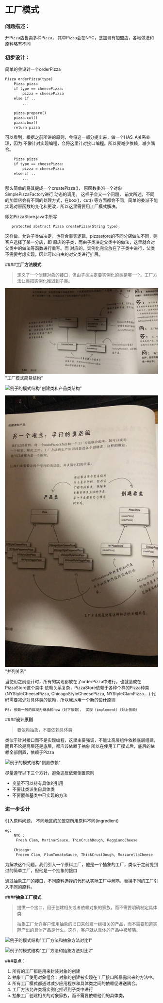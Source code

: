 工厂模式
===

### 问题描述：
开Pizza店售卖多种Pizza， 其中Pizza会在NYC，芝加哥有加盟店，各地做法和原料略有不同

### 初步设计：
简单的会设计一个orderPizza
```
Pizza orderPizza(type)
    Pizza pizza
    if type == cheesePizza:
        pizza = cheesePizza
    else if ..
        ...
    
    pizza.prepare()
    pizza.cut()
    pizza.box()
    return pizza 
```

可以看到，根据之前所讲的原则，会将这一部分提出来，做一个HAS_A关系处理，因为
不像针对实现编程，会将这里针对接口编程。所以要减少依赖，减少隅合。

```
    Pizza pizza
    if type == cheesePizza:
        pizza = cheesePizza
    else if ..
        ...
```

那么简单的将其提成一个createPizza()， 原函数委派一个对象SimplePizzaFactory进行
动态的调用。 这样子会又一个问题， 前文所述，不同的加盟店会有不同的处理方式，在box()，cut()
等方面都会不同，简单的委派不能实现对原函数的变化和更改，所以这里需要用工厂模式解决。

即如PizzaStore.java中所写
```
   protected abstract Pizza createPizza(String type);
```
这样做，允许子类做决定，也符合事实逻辑，pizzastore的不同分店做法不同，则客户选择了某一分店，即
原店的子类，而由子类决定父类中的做法，这里就会对父类中的做法等函数进行重写。而
对应的，实例化完全放在了子类中进行，父类不需要考虑实现，因此可以自由的对父类进行扩展。

####__工厂方法模式__
> 定义了一个创建对象的接口，但由子类决定要实例化的类是哪一个。工厂方法让类把实例化推迟到子类。

![例子的模式结构](3.jpg)"工厂模式简易结构"


![例子的模式结构](2.jpg)"创建类和产品类结构"


![例子的模式结构](1.jpg)"并列关系"


当使用之前设计时，所有的实现都放在了orderPizza中进行，也就造成在PizzaStore这个类中
依赖关系复杂，PizzaStore依赖于各种个样的Pizza种类(NYStyleCheesePizza, ChicagoStyleCheesePizza, NYStyleClamPizza....)
代码需要减少对具体类的依赖，所以我运用一个新的设计原则

    PS: 依赖一般的体现为继承和new（对下依赖）， 实现（implement）（对上依赖）

####__设计原则__
> 要依赖抽象，不要依赖具体类

类似于针对接口而不是实现编程，这里主要强调，不能让高层组件依赖底层组建，而且不论是高层还是底层，都应该依赖于抽象
所以在使用工厂模式后，底层的依赖全部倒置，依赖于Pizza

![例子的模式结构](4.jpg)"倒置依赖"


尽量遵守以下三个方针，避免违反依赖倒置原则
+ 变量不可以持有具体的引用
+ 不要让类派生自具体类
+ 不要覆盖基类中已实现的方法

### 进一步设计

引入原料问题， 不同地区的加盟店所用原料不同(ingredient)
   
    eg:
        NYC : 
         Fresh Clam, MarinarSauce, ThinCrushDough, ReggianoCheese
        
        Chicago:
         Frozen Clam, PlumTomatoSauce, ThickCrustDough, MozzarellaCheese
         
     
为解决这个问题，我们引入一个原料工厂，他是一个抽象的工厂，类似于之前提到过的简单工厂，但他是一个抽象的接口

通过抽象工厂的接口，不同原料选择的代码从实际工厂中解隅，替换不同的工厂引入不同的原料。

####__抽象工厂模式__
> 提供一个接口，用于创建相关或者依赖对象的家族，而不需要明确制定具体类
>
>抽象工厂允许客户使用抽象的旧口来创建一组相关的产品，而不需要知道实际产出的具体产品是什么。这样，客户就从具体的产品中被解隅。
>
           
![例子的模式结构](5.jpg)"工厂方法和抽象方法对比1"

![例子的模式结构](6.jpg)"工厂方法和抽象方法对比2"

###要点：

1. 所有的工厂都是用来封装对象的创建
2. 抽象工厂使用对象组合：对象的创建被实现在工厂接口所暴露出来的方法中。
3. 所有工厂模式都通过减少应用程序和具体类之间的依赖促进送隅合。
4. 工厂方法允许类将实例化推迟到子类中进行
5. 抽象工厂创建相关的对象家族，而不需要依赖他们的具体类，
 